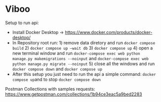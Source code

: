 # Viboo
Setup to run api:
 - Install Docker Desktop -> https://www.docker.com/products/docker-desktop/
 - In Repository root run: 1) remove data diretory and run `docker compose build` 2) `docker compose up —wait db` 3) `docker compose up` 4) open a new terminal window and run `docker-compose exec web python manage.py makemigrations --noinput` and `docker-compose exec web python manage.py migrate --noinput` 5) close all the windows and run `docker compose down` and `docker compose up` 
 - After this setup you just need to run the api a simple command: `docker compose up`and to stop `docker compose down`

Postman Collections with samples requests: https://www.getpostman.com/collections/1b94ce3eac5a9bed2283
